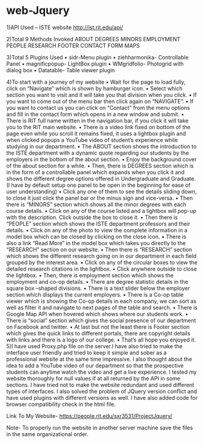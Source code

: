 # web-Jquery
1)API Used – ISTE website http://ist.rit.edu/api/

2)Total 9 Methods Invoked 
ABOUT
DEGREES
MINORS
EMPLOYMENT
PEOPLE
RESEARCH
FOOTER
CONTACT FORM
MAPS

3)Total 5 Plugins Used
•	sidr-Menu plugin
•	ziehharmonika- Controllable Panel
•	magnificpopup- LightBox plugin
•	WMgridfolio- Photogrid with dialog box
•	Datatable- Table viewer plugin

4)To start with a journey of my website
•	Wait for the page to load fully, click on “Navigate” which is shown by hamburger icon.
•	Select which section you want to visit and it will take you that division when you click.
•	If you want to come out of the menu bar then click again on “NAVIGATE”.
•	If you want to contact us you can click on “Contact” from the menu options and fill in the contact form which opens in a new window and submit.
•	There is RIT full name written in the navigation bar, if you click it will take you to the RIT main website.
•	There is a video link fixed on bottom of the page even while you scroll it remains fixed, it uses a lightbox plugin and when clicked popups a YouTube video of student’s experience while studying in our department. 
•	 The ABOUT section shows the introduction to the ISTE department with a dynamic quote regarding our students by the employers in the bottom of the about section.
•	Enjoy the background cover of the about section for a while.
•	Then, there is DEGREES section which is in the form of a controllable panel which expands when you click it and shows the different degree options offered in Undergraduate and Graduate. (I have by default setup one panel to be open in the beginning for ease of user understanding)
•	Click any one of them to see the details sliding down, to close it just click the panel bar or the minus sign and vice-versa.
•	Then there is “MINORS” section which shows all the minor degrees with each course details.
•	Click on any of the course listed and a lightbox will pop-up with the description. Click outside the box to close it. 
•	Then there is “PEOPLE” section which shows the ISTE department professors and their details.
•	Click on any of the photo to view the complete information in a model box which can be closed by clicking on the close icon.
•	There is also a link “Read More” in the model box which takes you directly to the “RESEARCH” section on our website.
•	Then there is “RESEARCH” section which shows the different research going on in our department in each field grouped by the interest area.
•	Click on any of the circular boxes to view the detailed research citations in the lightbox.
•	Click anywhere outside to close the lightbox.
•	Then, there is employment section which shows the employment and co-op details.
•	There are degree statistic details in the square box –shaped divisions.
•	There is a text slider below the employer section which displays the current employers.
•	There is a Co-op table viewer which is showing the Co-op details in each company, we can sort as well as filter it and navigate to next pages of the table and search.
•	 There is Google Map API when hovered which shows where our students work.
•	There is “social” section which gives the social presence of our department on Facebook and twitter.
•	At last but not the least there is Footer section which gives the quick links to different portals, there are copyright details with links and there is a logo of our college. 
•	That’s all hope you enjoyed it.
5)I have used Proxy.php file on the server.I have also tried to make the interface user friendly and tried to keep it simple and sober as a professional website at the same time impressive. I also thought about the idea to add a YouTube video of our department so that the prospective students can anytime watch the video and get a live experience. I tested my website thoroughly for null values if at all returned by the API in some sections. I have tried not to make the website redundant and used different types of interfaces. I also solved the problem of JQuery version conflict and have used plugins with different versions as well. I have also added code for browser compatibility check in the html file.

Link To My Website- https://people.rit.edu/sxr3531/ProjectJquery/


Note- To properly run the website in another server machine save the files in the same organizational order.
